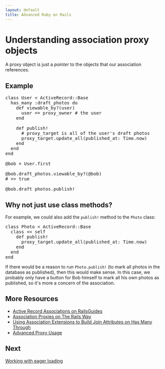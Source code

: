 ```yaml
---
layout: default
title: Advanced Ruby on Rails
---
```


# Understanding association proxy objects

A proxy object is just a *pointer* to the objects that our association references.

## Example

<pre>
class User &lt; ActiveRecord::Base
  has_many :draft_photos do
    def viewable_by?(user)
      user == proxy_owner # the user
    end

    def publish!
      # proxy_target is all of the user's draft photos
      proxy_target.update_all(published_at: Time.now) 
    end
  end
end

@bob = User.first

@bob.draft_photos.viewable_by?(@bob)
# => true

@bob.draft_photos.publish!
</pre>

## Why not just use class methods?

For example, we could also add the `publish!` method to the `Photo` class:

<pre>
class Photo &lt; ActiveRecord::Base
  class &lt;&lt; self
    def publish!
      proxy_target.update_all(published_at: Time.now)
    end
  end
end
</pre>

If there would be a reason to run `Photo.publish!` (to mark all photos in the database as published), then this would make sense. In this case, we probably only have a button for Bob himself to mark all his own photos as published, so it's more a concern of the association.


## More Resources

* [Active Record Associations on RailsGuides](http://guides.rubyonrails.org/association_basics.html)
* [Association Proxies on The Rails Way](http://www.therailsway.com/2007/3/26/association-proxies-are-your-friend/)
* [Using Association Extensions to Build Join Attributes on Has Many Through](http://reefpoints.dockyard.com/ruby/2012/04/03/use-association-extensions-to-build-join-attributes-on-a-hmt.html)
* [Advanced Proxy Usage](http://pivotallabs.com/advanced-proxy-usage-part-i/)


## Next

[Working with eager loading](/models/understanding-eager-loading.html)
